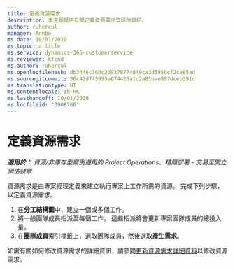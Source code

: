 ```yaml
---
title: 定義資源需求
description: 本主題提供有關定義資源需求資訊的資訊。
author: ruhercul
manager: Annbe
ms.date: 10/01/2020
ms.topic: article
ms.service: dynamics-365-customerservice
ms.reviewer: kfend
ms.author: ruhercul
ms.openlocfilehash: db3446c360c2d9278774d49ca3d5950cf2ce85ad
ms.sourcegitcommit: 56c42d7f5995a674426a1c2a81bae897dceb391c
ms.translationtype: HT
ms.contentlocale: zh-HK
ms.lasthandoff: 10/01/2020
ms.locfileid: "3908766"
---
```

# <a name="define-resource-requirements"></a>定義資源需求

_**適用於：** 資源/非庫存型案例適用的 Project Operations、精簡部署 - 交易至開立預估發票_

資源需求是由專案經理定義來建立執行專案上工作所需的資源。 完成下列步驟，以定義資源需求。

1.  在**分工結構圖**中，建立一個或多個工作。
2.  將一般團隊成員指派至每個工作。 這些指派將會更新專案團隊成員的總投入量。
3.  在**團隊成員**索引標籤上，選取團隊成員，然後選取**產生需求**。

如需有關如何修改資源需求的詳細資訊，請參閱[更新資源需求詳細資料](define-resource-requirements.md)以修改資源需求。